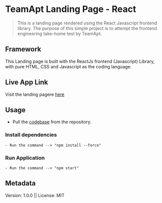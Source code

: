 # TeamApt Landing Page - React
> This is a landing page rendered using the React Javascript frontend library. The purpose of this simple project is to attempt the frontend engineering take-home test by TeamApt.

## Framework

This Landing page is built with the ReactJs frontend (Javascript) Library, with pure HTML, CSS and Javascript as the coding language.

## Live App Link
Visit the landing pagere [here](https://teamapt-fd.herokuapp.com/)

## Usage

- Pull the [codebase](https://github.com/immatobi/teamapt-fd) from the repository.

### Install dependencies
```
- Run the command --> "npm install --force"
```

### Run Application
```
- Run the command --> "npm start"
```

## Metadata

Version: 1.0.0  ||  License: MIT
